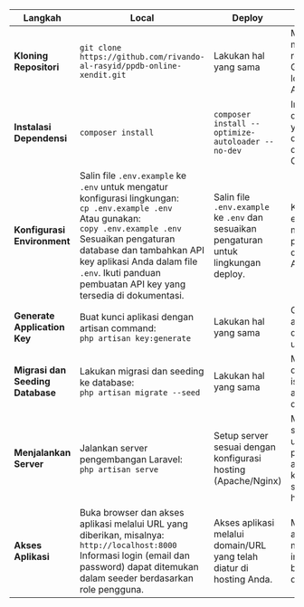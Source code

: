 | **Langkah** | **Local** | **Deploy** | **Deskripsi** |
|-------------|---------------|------------|-----------|
| **Kloning Repositori** | ``` git clone https://github.com/rivando-al-rasyid/ppdb-online-xendit.git ``` | Lakukan hal yang sama |  Mulai dengan mengkloning repositori GitHub ke lokal/hosting Anda.  |
| **Instalasi Dependensi** |  ``` composer install ``` | ``` composer install --optimize-autoloader --no-dev ``` | Install semua dependensi yang diperlukan dengan Composer. |
| **Konfigurasi Environment** | Salin file `.env.example` ke `.env` untuk mengatur konfigurasi lingkungan: <br> ``` cp .env.example .env ``` <br> Atau gunakan: <br> ``` copy .env.example .env ``` <br> Sesuaikan pengaturan database dan tambahkan API key aplikasi Anda dalam file `.env`. Ikuti panduan pembuatan API key yang tersedia di dokumentasi. | Salin file `.env.example` ke `.env` dan sesuaikan pengaturan untuk lingkungan deploy. | Konfigurasi environment meliputi pengaturan database dan API key. |
| **Generate Application Key** | Buat kunci aplikasi dengan artisan command: <br> ``` php artisan key:generate ``` | Lakukan hal yang sama | Generate kunci aplikasi yang diperlukan untuk enkripsi. |
| **Migrasi dan Seeding Database** | Lakukan migrasi dan seeding ke database: <br> ``` php artisan migrate --seed ``` | Lakukan hal yang sama | Migrasi database dan isi dengan data awal yang diperlukan. |
| **Menjalankan Server** | Jalankan server pengembangan Laravel: <br> ``` php artisan serve ``` | Setup server sesuai dengan konfigurasi hosting (Apache/Nginx) | Menjalankan server lokal untuk pengembangan atau konfigurasi server pada hosting. |
| **Akses Aplikasi** | Buka browser dan akses aplikasi melalui URL yang diberikan, misalnya: <br> ``` http://localhost:8000 ``` <br> Informasi login (email dan password) dapat ditemukan dalam seeder berdasarkan role pengguna. | Akses aplikasi melalui domain/URL yang telah diatur di hosting Anda. | Mengakses aplikasi untuk memastikan instalasi berjalan dengan baik. |
